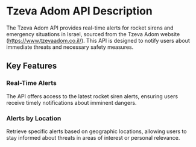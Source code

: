 # Tzeva Adom API Description

The Tzeva Adom API provides real-time alerts for rocket sirens and emergency situations in Israel, sourced from the Tzeva Adom website (https://www.tzevaadom.co.il/). This API is designed to notify users about immediate threats and necessary safety measures.

## Key Features

### Real-Time Alerts
The API offers access to the latest rocket siren alerts, ensuring users receive timely notifications about imminent dangers.

### Alerts by Location
Retrieve specific alerts based on geographic locations, allowing users to stay informed about threats in areas of interest or personal relevance.
